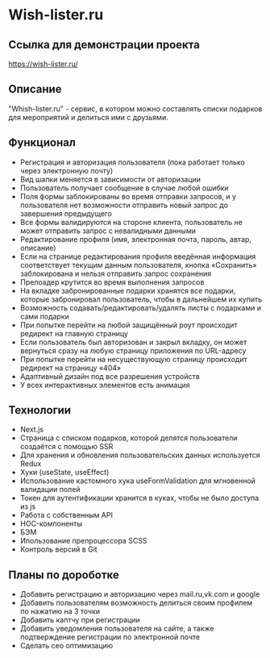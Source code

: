 # Wish-lister.ru 

## Ссылка для демонстрации проекта

https://wish-lister.ru/

## Описание

"Whish-lister.ru" - cервис, в котором можно составлять списки подарков для мероприятий и делиться ими с друзьями.

## Функционал
- Регистрация и авторизация пользователя (пока работает только через электронную почту)
- Вид шапки меняется в зависимости от авторизации
- Пользователь получает сообщение в случае любой ошибки
- Поля формы заблокированы во время отправки запросов, и у пользователя нет возможности отправить новый запрос до завершения предыдущего
- Все формы валидируются на стороне клиента, пользователь не может отправить запрос с невалидными данными
- Редактирование профиля (имя, электронная почта, пароль, автар, описание)
- Если на странице редактирования профиля введённая информация соответствует текущим данным пользователя, кнопка «Сохранить» заблокирована и нельзя отправить запрос сохранения
- Прелоадер крутится во время выполнения запросов
- На вкладке забронированные подарки хранятся все подарки, которые забронировал пользователь, чтобы в дальнейшем их купить
- Возможность содавать/редактировать/удалять листы с подарками и сами подарки
- При попытке перейти на любой защищённый роут происходит редирект на главную страницу
- Если пользователь был авторизован и закрыл вкладку, он может вернуться сразу на любую страницу приложения по URL-адресу
- При попытке перейти на несуществующую страницу происходит редирект на страницу «404»
- Адаптивный дизайн под все разрешения устройств
- У всех интерактивных элементов есть анимация

## Технологии

- Next.js
- Страница с списком подарков, которой делятся пользователи создаётся с помощью SSR 
- Для хранения и обновления пользовательских данных используется Redux
- Хуки (useState, useEffect)
- Использование кастомного хука useFormValidation для мгновенной валидации полей
- Токен для аутентификации хранится в куках, чтобы не было доступа из js
- Работа с собственным API
- HOC-компоненты
- БЭМ
- Ипользование препроцессора SCSS
- Контроль версий в Git

## Планы по дороботке
- Добавить регистрацию и авторизацию через mail.ru,vk.com и google
- Добавить пользователям возможность делиться своим профилем по нажатию на 3 точки
- Добавить каптчу при регистрации
- Добавить уведомления пользователя на сайте, а также подтверждение регистрации по электронной почте
- Сделать сео оптимизацию
